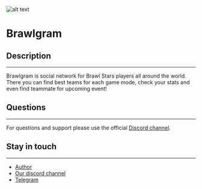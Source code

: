 ![alt text](https://github.com/svjugb/itmo-web/tree/main/Assets/Images/Brawlgram.png)
# Brawlgram
## Description
***
Brawlgram is social network for Brawl Stars players all around the world. 
There you can find best teams for each game mode, check your stats and even find teammate for upcoming event!
## Questions
***
For questions and support please use the official [Discord channel](https://discord.gg/VamuXaes).
## Stay in touch
***
* [Author](https://vk.com/svjugb)
* [Our discord channel](https://discord.gg/VamuXaes)
* [Telegram](https://t.me/+J163W37kPIg0MzZi)
